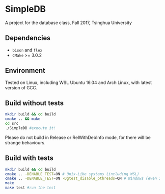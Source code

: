 # SimpleDB
A project for the database class, Fall 2017, Tsinghua University

## Dependencies
* `bison` and `flex`
* `CMake` >= 3.0.2

## Environment 
Tested on Linux, including WSL Ubuntu 16.04 and Arch Linux, with latest version of GCC.


## Build without tests
```bash
mkdir build && cd build
cmake .. && make
cd src
./SimpleDB #execute it!
```  
Please do not build in Release or RelWithDebInfo mode, for there will be strange behaviours.


## Build with tests
```bash
mkdir build && cd build
cmake .. -DENABLE_TEST=ON # Unix-Like systems (including WSL)
cmake .. -DENABLE_TEST=ON -Dgtest_disable_pthreads=ON # Windows (even if using MinGW)
make
make test #run the test
```
